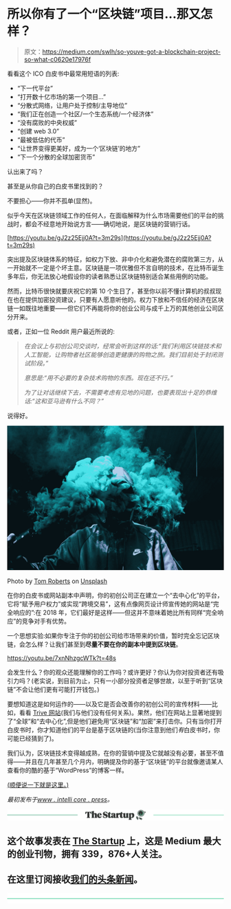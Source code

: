 # 所以你有了一个“区块链”项目…那又怎样？

> 原文：<https://medium.com/swlh/so-youve-got-a-blockchain-project-so-what-c0620e17976f>

看看这个 ICO 白皮书中最常用短语的列表:

*   “下一代平台”
*   “打开数十亿市场的第一个项目…”
*   “分散式网络，让用户处于控制/主导地位”
*   “我们正在创造一个社区/一个生态系统/一个经济体”
*   “没有腐败的中央权威”
*   “创建 web 3.0”
*   “最被低估的代币”
*   “让世界变得更美好，成为一个‘区块链’的地方”
*   “下一个分散的全球加密货币”

认出来了吗？

甚至是从你自己的白皮书里找到的？

不要担心——你并不孤单(显然)。

似乎今天在区块链领域工作的任何人，在面临解释为什么市场需要他们的平台的挑战时，都会不经意地开始说方言——确切地说，是区块链的营销行话。

[https://youtu.be/gJ2z25Ejj0A?t=3m29s](https://youtu.be/gJ2z25Ejj0A?t=3m29s)

突出提及区块链体系的特征，如权力下放、非中介化和避免潜在的腐败第三方，从一开始就不一定是个坏主意。区块链是一项优雅但不言自明的技术，在比特币诞生多年后，你无法放心地假设你的读者熟悉让区块链特别适合某些用例的功能。

然而，比特币很快就要庆祝它的第 10 个生日了，甚至你以前不懂计算机的叔叔现在也在提供加密投资建议，只要有人愿意听他的。权力下放和不信任的经济在区块链一如既往地重要——但它们不再能将你的创业公司与成千上万的其他创业公司区分开来。

或者，正如一位 Reddit 用户最近所说的:

> *在会议上与初创公司交谈时，经常会听到这样的话:“我们利用区块链技术和人工智能，让购物者社区能够创造更健康的购物之旅。我们目前处于封闭测试阶段。”*
> 
> *意思是:“用不必要的复杂技术购物的东西。现在还不行。”*
> 
> *为了让对话继续下去，不需要考虑有见地的问题，也要表现出十足的恭维话:“这和亚马逊有什么不同？”*

说得好。

![](img/3ff75037692b4a7c41583067df003fff.png)

Photo by [Tom Roberts](https://unsplash.com/@tomrdesigns?utm_source=medium&utm_medium=referral) on [Unsplash](https://unsplash.com?utm_source=medium&utm_medium=referral)

在你的白皮书或网站副本中声明，你的初创公司正在建立一个“去中心化”的平台，它将“赋予用户权力”或实现“跨境交易”，这有点像网页设计师宣传她的网站是“完全响应的”:在 2018 年，它们最好是这样——但这并不意味着她比所有同样“完全响应”的竞争对手有优势。

一个思想实验:如果你专注于你的初创公司给市场带来的价值，暂时完全忘记区块链，会怎么样？让我们甚至到**尽量不要在你的副本中提到区块链**。

https://youtu.be/7xnNhzgcWTk?t=48s

会发生什么？你的观众还能理解你的工作吗？或许更好？你认为你对投资者还有吸引力吗？(老实说，到目前为止，只有一小部分投资者足够世故，以至于听到“区块链”不会让他们更有可能打开钱包。)

要想知道这是如何运作的——以及它是否会改善你的初创公司的宣传材料——比如，看看 [Trive 网站](https://trive.news/)(我们与他们没有任何关系)。果然，他们在网站上显著地提到了“全球”和“去中心化”,但是他们避免用“区块链”和“加密”来打击你。只有当你打开白皮书时，你才知道他们的平台是基于区块链的(当你注意到他们*有*白皮书时，你可能已经猜到了)。

我们认为，区块链技术变得越成熟，在你的营销中提及它就越没有必要，甚至不值得——并且在几年甚至几个月内，明确提及你的基于“区块链”的平台就像邀请某人查看你的酷的基于“WordPress”的博客一样。

[(顺便说一下就是这里。)](http://www.intellicore.press/blog)

*最初发布于*[*www . intelli core . press*](https://www.intellicore.press/so-youve-got-a-blockchain-project-so-what/)*。*

[![](img/308a8d84fb9b2fab43d66c117fcc4bb4.png)](https://medium.com/swlh)

## 这个故事发表在 [The Startup](https://medium.com/swlh) 上，这是 Medium 最大的创业刊物，拥有 339，876+人关注。

## 在这里订阅接收[我们的头条新闻](http://growthsupply.com/the-startup-newsletter/)。

[![](img/b0164736ea17a63403e660de5dedf91a.png)](https://medium.com/swlh)